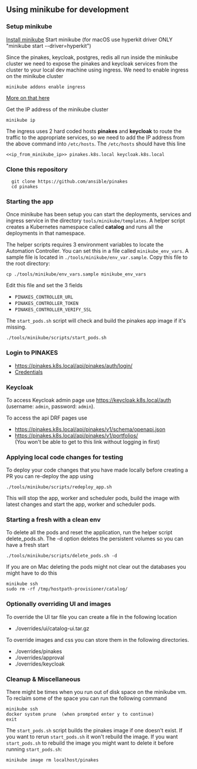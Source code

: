 ## Using minikube for development

###  Setup minikube

[Install minikube](https://minikube.sigs.k8s.io/docs/start/)
Start minikube (for macOS use hyperkit driver ONLY "minikube start --driver=hyperkit")


Since the pinakes, keycloak, postgres, redis all run inside the minikube cluster we need to expose
the pinakes and keycloak services from the cluster to your local dev machine using ingress.
We need to enable ingress on the minikube cluster
```
minikube addons enable ingress
```

[More on that here](https://kubernetes.io/docs/tasks/access-application-cluster/ingress-minikube/)

Get the IP address of the minikube cluster
```
minikube ip
```

The ingress uses 2 hard coded hosts **pinakes** and **keycloak** to route the traffic
to the appropriate services, so we need to add the IP address from the above command
into `/etc/hosts`. The `/etc/hosts` should have this line
```
<<ip_from_minikube_ip>> pinakes.k8s.local keycloak.k8s.local
```

### Clone this repository

```
  git clone https://github.com/ansible/pinakes
  cd pinakes
```

### Starting the app

Once minikube has been setup you can start the deployments, services and ingress service
in the directory `tools/minikube/templates`. A helper script creates a Kubernetes namespace
called **catalog** and runs all the deployments in that namespace.

The helper scripts requires 3 environment variables to locate the Automation Controller.
You can set this in a file called `minikube_env_vars`.
A sample file is located in `./tools/minikube/env_var.sample`. Copy this file to the root directory:
```
cp ./tools/minikube/env_vars.sample minikube_env_vars
```

Edit this file and set the 3 fields

  * `PINAKES_CONTROLLER_URL`
  * `PINAKES_CONTROLLER_TOKEN`
  * `PINAKES_CONTROLLER_VERIFY_SSL`

The `start_pods.sh` script will check and build the pinakes app image if it's missing.
```
./tools/minikube/scripts/start_pods.sh
```

### Login to PINAKES

 * https://pinakes.k8s.local/api/pinakes/auth/login/
 * [Credentials](./CREDENTIALS.md)

### Keycloak

To access Keycloak admin page use https://keycloak.k8s.local/auth
(username: `admin`, password: `admin`).

To access the api DRF pages use

* https://pinakes.k8s.local/api/pinakes/v1/schema/openapi.json
* https://pinakes.k8s.local/api/pinakes/v1/portfolios/ \
  (You won't be able to get to this link without logging in first)

### Applying local code changes for testing

To deploy your code changes that you have made locally
before creating a PR you can re-deploy the app using
```
./tools/minikube/scripts/redeploy_app.sh
```

This will stop the app, worker and scheduler pods, build the image with latest changes and
start the app, worker and scheduler pods.

### Starting a fresh with a clean env
To delete all the pods and reset the application, run the helper script delete_pods.sh.
The -d option deletes the persistent volumes so you can have a fresh start

```
./tools/minikube/scripts/delete_pods.sh -d
```

If you are on Mac deleting the pods might not clear out the databases you might have to do this
```
minikube ssh
sudo rm -rf /tmp/hostpath-provisioner/catalog/
```
### Optionally overriding UI and images

To override the UI tar file you can create a file in the following location
   * ./overrides/ui/catalog-ui.tar.gz

To override images and css you can store them in the following directories.
  * ./overrides/pinakes
  * ./overrides/approval
  * ./overrides/keycloak


### Cleanup & Miscellaneous

There might be times when you run out of disk space on the minikube vm.
To reclaim some of the space you can run the following command
```
minikube ssh
docker system prune  (when prompted enter y to continue)
exit
```

The `start_pods.sh` script builds the pinakes image if one doesn't exist.
If you want to rerun `start_pods.sh` it won't rebuild the image.
If you want `start_pods.sh` to rebuild the image you might want to delete it
before running `start_pods.sh`:
```
minikube image rm localhost/pinakes
```
